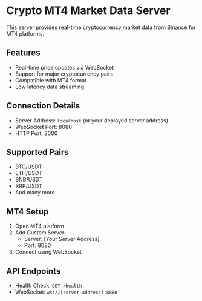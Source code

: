 # Crypto MT4 Market Data Server

This server provides real-time cryptocurrency market data from Binance for MT4 platforms.

## Features

- Real-time price updates via WebSocket
- Support for major cryptocurrency pairs
- Compatible with MT4 format
- Low latency data streaming

## Connection Details

- Server Address: `localhost` (or your deployed server address)
- WebSocket Port: 8080
- HTTP Port: 3000

## Supported Pairs

- BTC/USDT
- ETH/USDT
- BNB/USDT
- XRP/USDT
- And many more...

## MT4 Setup

1. Open MT4 platform
2. Add Custom Server:
   - Server: [Your Server Address]
   - Port: 8080
3. Connect using WebSocket

## API Endpoints

- Health Check: `GET /health`
- WebSocket: `ws://[server-address]:8080`